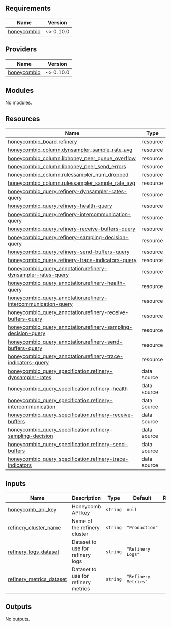 <!-- BEGIN_TF_DOCS -->
## Requirements

| Name | Version |
|------|---------|
| <a name="requirement_honeycombio"></a> [honeycombio](#requirement\_honeycombio) | ~> 0.10.0 |

## Providers

| Name | Version |
|------|---------|
| <a name="provider_honeycombio"></a> [honeycombio](#provider\_honeycombio) | ~> 0.10.0 |

## Modules

No modules.

## Resources

| Name | Type |
|------|------|
| [honeycombio_board.refinery](https://registry.terraform.io/providers/honeycombio/honeycombio/latest/docs/resources/board) | resource |
| [honeycombio_column.dynsampler_sample_rate_avg](https://registry.terraform.io/providers/honeycombio/honeycombio/latest/docs/resources/column) | resource |
| [honeycombio_column.libhoney_peer_queue_overflow](https://registry.terraform.io/providers/honeycombio/honeycombio/latest/docs/resources/column) | resource |
| [honeycombio_column.libhoney_peer_send_errors](https://registry.terraform.io/providers/honeycombio/honeycombio/latest/docs/resources/column) | resource |
| [honeycombio_column.rulessampler_num_dropped](https://registry.terraform.io/providers/honeycombio/honeycombio/latest/docs/resources/column) | resource |
| [honeycombio_column.rulessampler_sample_rate_avg](https://registry.terraform.io/providers/honeycombio/honeycombio/latest/docs/resources/column) | resource |
| [honeycombio_query.refinery-dynsampler-rates-query](https://registry.terraform.io/providers/honeycombio/honeycombio/latest/docs/resources/query) | resource |
| [honeycombio_query.refinery-health-query](https://registry.terraform.io/providers/honeycombio/honeycombio/latest/docs/resources/query) | resource |
| [honeycombio_query.refinery-intercommunication-query](https://registry.terraform.io/providers/honeycombio/honeycombio/latest/docs/resources/query) | resource |
| [honeycombio_query.refinery-receive-buffers-query](https://registry.terraform.io/providers/honeycombio/honeycombio/latest/docs/resources/query) | resource |
| [honeycombio_query.refinery-sampling-decision-query](https://registry.terraform.io/providers/honeycombio/honeycombio/latest/docs/resources/query) | resource |
| [honeycombio_query.refinery-send-buffers-query](https://registry.terraform.io/providers/honeycombio/honeycombio/latest/docs/resources/query) | resource |
| [honeycombio_query.refinery-trace-indicators-query](https://registry.terraform.io/providers/honeycombio/honeycombio/latest/docs/resources/query) | resource |
| [honeycombio_query_annotation.refinery-dynsampler-rates-query](https://registry.terraform.io/providers/honeycombio/honeycombio/latest/docs/resources/query_annotation) | resource |
| [honeycombio_query_annotation.refinery-health-query](https://registry.terraform.io/providers/honeycombio/honeycombio/latest/docs/resources/query_annotation) | resource |
| [honeycombio_query_annotation.refinery-intercommunication-query](https://registry.terraform.io/providers/honeycombio/honeycombio/latest/docs/resources/query_annotation) | resource |
| [honeycombio_query_annotation.refinery-receive-buffers-query](https://registry.terraform.io/providers/honeycombio/honeycombio/latest/docs/resources/query_annotation) | resource |
| [honeycombio_query_annotation.refinery-sampling-decision-query](https://registry.terraform.io/providers/honeycombio/honeycombio/latest/docs/resources/query_annotation) | resource |
| [honeycombio_query_annotation.refinery-send-buffers-query](https://registry.terraform.io/providers/honeycombio/honeycombio/latest/docs/resources/query_annotation) | resource |
| [honeycombio_query_annotation.refinery-trace-indicators-query](https://registry.terraform.io/providers/honeycombio/honeycombio/latest/docs/resources/query_annotation) | resource |
| [honeycombio_query_specification.refinery-dynsampler-rates](https://registry.terraform.io/providers/honeycombio/honeycombio/latest/docs/data-sources/query_specification) | data source |
| [honeycombio_query_specification.refinery-health](https://registry.terraform.io/providers/honeycombio/honeycombio/latest/docs/data-sources/query_specification) | data source |
| [honeycombio_query_specification.refinery-intercommunication](https://registry.terraform.io/providers/honeycombio/honeycombio/latest/docs/data-sources/query_specification) | data source |
| [honeycombio_query_specification.refinery-receive-buffers](https://registry.terraform.io/providers/honeycombio/honeycombio/latest/docs/data-sources/query_specification) | data source |
| [honeycombio_query_specification.refinery-sampling-decision](https://registry.terraform.io/providers/honeycombio/honeycombio/latest/docs/data-sources/query_specification) | data source |
| [honeycombio_query_specification.refinery-send-buffers](https://registry.terraform.io/providers/honeycombio/honeycombio/latest/docs/data-sources/query_specification) | data source |
| [honeycombio_query_specification.refinery-trace-indicators](https://registry.terraform.io/providers/honeycombio/honeycombio/latest/docs/data-sources/query_specification) | data source |

## Inputs

| Name | Description | Type | Default | Required |
|------|-------------|------|---------|:--------:|
| <a name="input_honeycomb_api_key"></a> [honeycomb\_api\_key](#input\_honeycomb\_api\_key) | Honeycomb API key | `string` | `null` | no |
| <a name="input_refinery_cluster_name"></a> [refinery\_cluster\_name](#input\_refinery\_cluster\_name) | Name of the refinery cluster | `string` | `"Production"` | no |
| <a name="input_refinery_logs_dataset"></a> [refinery\_logs\_dataset](#input\_refinery\_logs\_dataset) | Dataset to use for refinery logs | `string` | `"Refinery Logs"` | no |
| <a name="input_refinery_metrics_dataset"></a> [refinery\_metrics\_dataset](#input\_refinery\_metrics\_dataset) | Dataset to use for refinery metrics | `string` | `"Refinery Metrics"` | no |

## Outputs

No outputs.
<!-- END_TF_DOCS -->